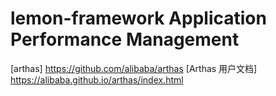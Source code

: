 # lemon-framework Application Performance Management
[arthas] https://github.com/alibaba/arthas
[Arthas 用户文档] https://alibaba.github.io/arthas/index.html
